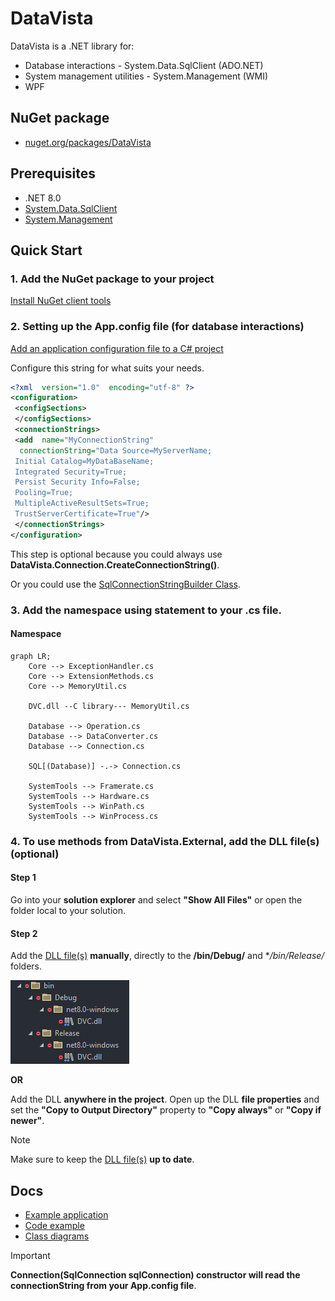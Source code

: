 
# DataVista
DataVista is a .NET library for:
- Database interactions - System.Data.SqlClient (ADO.NET)
- System management utilities - System.Management (WMI)
- WPF

## NuGet package
- [nuget.org/packages/DataVista](https://www.nuget.org/packages/DataVista/)

## Prerequisites
- .NET 8.0
- [System.Data.SqlClient](https://www.nuget.org/packages/System.Data.SqlClient/)
- [System.Management](https://www.nuget.org/packages/System.Management/)

## Quick Start
### 1. Add the NuGet package to your project
[Install NuGet client tools](https://learn.microsoft.com/en-us/nuget/install-nuget-client-tools?tabs=windows)

### 2. Setting up the App.config file (for database interactions)
[Add an application configuration file to a C# project](https://learn.microsoft.com/en-us/visualstudio/ide/how-to-add-app-config-file?view=vs-2022)

Configure this string for what suits your needs.

```xml
<?xml  version="1.0"  encoding="utf-8" ?>
<configuration>
 <configSections>
 </configSections>
 <connectionStrings>
 <add  name="MyConnectionString"
  connectionString="Data Source=MyServerName;
 Initial Catalog=MyDataBaseName;
 Integrated Security=True;
 Persist Security Info=False;
 Pooling=True;
 MultipleActiveResultSets=True;
 TrustServerCertificate=True"/>
 </connectionStrings>
</configuration>
```

This step is optional because you could always use **DataVista.Connection.CreateConnectionString()**.

Or you could use the [SqlConnectionStringBuilder Class](https://learn.microsoft.com/en-us/dotnet/api/system.data.sqlclient.sqlconnectionstringbuilder?view=dotnet-plat-ext-5.0).

### 3. Add the namespace using statement to your .cs file.
#### Namespace
```mermaid
graph LR;
	Core --> ExceptionHandler.cs
	Core --> ExtensionMethods.cs
	Core --> MemoryUtil.cs
	
	DVC.dll --C library--- MemoryUtil.cs
	
	Database --> Operation.cs
	Database --> DataConverter.cs
	Database --> Connection.cs
 
	SQL[(Database)] -.-> Connection.cs	
 
	SystemTools --> Framerate.cs
	SystemTools --> Hardware.cs
	SystemTools --> WinPath.cs
	SystemTools --> WinProcess.cs
```

### 4. To use methods from DataVista.External, add the DLL file(s) (optional)
#### Step 1
Go into your **solution explorer** and select **"Show All Files"** or open the folder local to your solution.

#### Step 2
Add the [DLL file(s)](https://github.com/ag-86/DataVista/tree/master/x64/Release) **manually**, directly to the **/bin/Debug/** and **/bin/Release/* folders.

![DVCexample](https://raw.githubusercontent.com/ag-86/DataVista/master/Resources/Documents/DVCexample.png)

**OR**

Add the DLL **anywhere in the project**. Open up the DLL **file properties** and set the **"Copy to Output Directory"** property to **"Copy always"** or **"Copy if newer"**.

> [!NOTE]
> Make sure to keep the [DLL file(s)](https://github.com/ag-86/DataVista/tree/master/x64/Release) **up to date**.
## Docs
  - [Example application](https://github.com/ag-86/DataVista/tree/master/Resources/ApplicationExample)
  - [Code example](https://github.com/ag-86/DataVista/blob/master/Resources/CodeSnippets/CodeSnippets.md)
  - [Class diagrams](https://github.com/ag-86/DataVista/tree/master/Resources/Documents/Class%20Diagrams)


> [!IMPORTANT]
> **Connection(SqlConnection sqlConnection) constructor will read the connectionString from your App.config file**.
